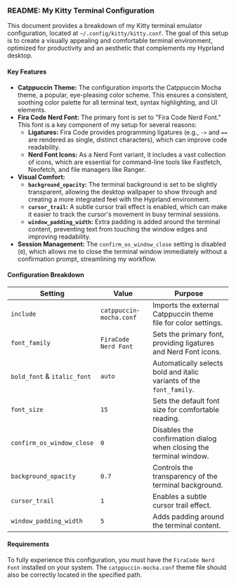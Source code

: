 ### README: My Kitty Terminal Configuration

This document provides a breakdown of my Kitty terminal emulator configuration, located at `~/.config/kitty/kitty.conf`. The goal of this setup is to create a visually appealing and comfortable terminal environment, optimized for productivity and an aesthetic that complements my Hyprland desktop.

#### Key Features

- **Catppuccin Theme:** The configuration imports the Catppuccin Mocha theme, a popular, eye-pleasing color scheme. This ensures a consistent, soothing color palette for all terminal text, syntax highlighting, and UI elements.
- **Fira Code Nerd Font:** The primary font is set to "Fira Code Nerd Font." This font is a key component of my setup for several reasons:
  - **Ligatures:** Fira Code provides programming ligatures (e.g., `->` and `==` are rendered as single, distinct characters), which can improve code readability.
  - **Nerd Font Icons:** As a Nerd Font variant, it includes a vast collection of icons, which are essential for command-line tools like Fastfetch, Neofetch, and file managers like Ranger.
- **Visual Comfort:**
  - **`background_opacity`:** The terminal background is set to be slightly transparent, allowing the desktop wallpaper to show through and creating a more integrated feel with the Hyprland environment.
  - **`cursor_trail`:** A subtle cursor trail effect is enabled, which can make it easier to track the cursor's movement in busy terminal sessions.
  - **`window_padding_width`:** Extra padding is added around the terminal content, preventing text from touching the window edges and improving readability.
- **Session Management:** The `confirm_os_window_close` setting is disabled (`0`), which allows me to close the terminal window immediately without a confirmation prompt, streamlining my workflow.

#### Configuration Breakdown

| Setting                   | Value                               | Purpose                                                              |
|---------------------------|-------------------------------------|----------------------------------------------------------------------|
| `include`                 | `catppuccin-mocha.conf`             | Imports the external Catppuccin theme file for color settings.       |
| `font_family`             | `FiraCode Nerd Font`                | Sets the primary font, providing ligatures and Nerd Font icons.      |
| `bold_font` & `italic_font`| `auto`                              | Automatically selects bold and italic variants of the `font_family`.   |
| `font_size`               | `15`                                | Sets the default font size for comfortable reading.                  |
| `confirm_os_window_close` | `0`                                 | Disables the confirmation dialog when closing the terminal window.   |
| `background_opacity`      | `0.7`                               | Controls the transparency of the terminal background.                |
| `cursor_trail`            | `1`                                 | Enables a subtle cursor trail effect.                                |
| `window_padding_width`    | `5`                                 | Adds padding around the terminal content.                            |

#### Requirements

To fully experience this configuration, you must have the `FiraCode Nerd Font` installed on your system. The `catppuccin-mocha.conf` theme file should also be correctly located in the specified path.
